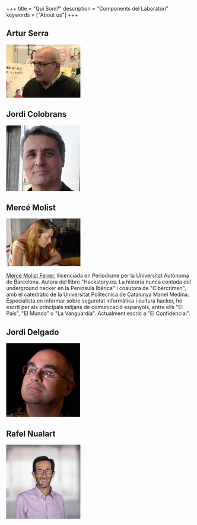 +++
title = "Qui Som?"
description = "Components del Laboratori"
keywords = ["About us"]
+++

## Artur Serra

![Artur Serra](../img/lcd/artur50.jpg) 


## Jordi Colobrans

![Jordi Colobrans](../img/lcd/jordic.jpg) 



## Mercé Molist

![Mercé Molist](../img/lcd/merce25.jpg) 

[Mercè Molist Ferrer](https://mercemolist.net), llicenciada en Periodisme per la Universitat Autònoma de Barcelona. Autora del llibre "Hackstory.es. La historia nunca contada del underground hacker en la Península Ibérica" i coautora de "Cibercrimen", amb el catedràtic de la Universitat Politècnica de Catalunya Manel Medina. Especialista en informar sobre seguretat informàtica i cultura hacker, he escrit per als principals mitjans de comunicació espanyols, entre ells "El País", "El Mundo" o "La Vanguardia". Actualment escric a "El Confidencial". 



## Jordi Delgado

![Jordi Delgado](../img/lcd/jordid.jpg) 



## Rafel Nualart

![Rafel Nualart](../img/lcd/rafel.jpg) 




